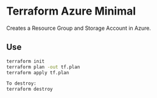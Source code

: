# Terraform Azure Minimal

Creates a Resource Group and Storage Account in Azure.

## Use
```bash
terraform init
terraform plan -out tf.plan
terraform apply tf.plan

To destroy:
terraform destroy
